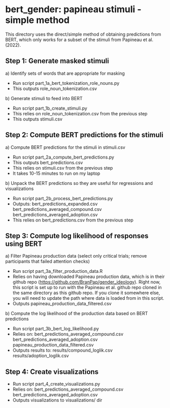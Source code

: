 # bert_gender: papineau stimuli - simple method

This directory uses the direct/simple method of obtaining predictions from BERT, which only works for a subset of the stimuli from Papineau et al. (2022).

## Step 1: Generate masked stimuli

a) Identify sets of words that are appropriate for masking
  * Run script part_1a_bert_tokenization_role_nouns.py
  * This outputs role_noun_tokenization.csv

b) Generate stimuli to feed into BERT
  * Run script part_1b_create_stimuli.py
  * This relies on role_noun_tokenization.csv from the previous step
  * This outputs stimuli.csv


## Step 2: Compute BERT predictions for the stimuli

a) Compute BERT predictions for the stimuli in stimuli.csv
* Run script part_2a_compute_bert_predictions.py
* This outputs bert_predictions.csv
* This relies on stimuli.csv from the previous step
* It takes 10-15 minutes to run on my laptop

b) Unpack the BERT predictions so they are useful for regressions and visualizations
* Run script part_2b_process_bert_predictions.py
* Outputs:
  bert_predictions_expanded.csv
  bert_predictions_averaged_compound.csv
  bert_predictions_averaged_adoption.csv
* This relies on bert_predictions.csv from the previous step


## Step 3: Compute log likelihood of responses using BERT

a) Filter Papineau production data (select only critical trials; 
   remove participants that failed attention checks)
* Run script part_3a_filter_production_data.R
* Relies on having downloaded Papineau production data, which is in their github repo 
  (https://github.com/BranPap/gender_ideology). 
  Right now, this script is set up to run with the Papineau et al. github repo 
  cloned in the same directory as this github repo.
  If you clone it somewhere else, you will need to update the path where data is loaded
  from in this script.
* Outputs papineau_production_data_filtered.csv

b) Compute the log likelihood of the production data based on BERT predictions
* Run script part_3b_bert_log_likelihood.py
* Relies on:
  bert_predictions_averaged_compound.csv
  bert_predictions_averaged_adoption.csv 
  papineau_production_data_filtered.csv
* Outputs results to:
  results/compound_loglik.csv
  results/adoption_loglik.csv


## Step 4: Create visualizations
* Run script part_4_create_visualizations.py
* Relies on:
  bert_predictions_averaged_compound.csv
  bert_predictions_averaged_adoption.csv 
* Outputs visualizations to visualizations/ dir
